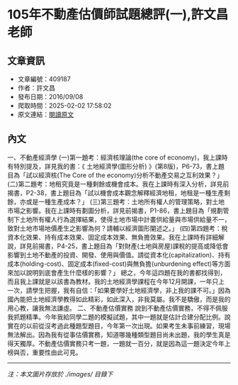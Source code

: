 # 105年不動產估價師試題總評(一),許文昌老師

## 文章資訊
- 文章編號：409187
- 作者：許文昌
- 發布日期：2016/09/08
- 爬取時間：2025-02-02 17:58:02
- 原文連結：[閱讀原文](https://real-estate.get.com.tw/Columns/detail.aspx?no=409187)

## 內文
一、不動產經濟學
(一)第一題考：經濟核理論(the core of economy)，我上課時有特別提及，詳見我的書：《
土地經濟學(圖形分析)
》(第8版)，P6-73，書上題目為「試以經濟核(The Core of the economy)分析不動產交易之互利效果？」
(二)第二題考：地租究竟是一種剩餘或機會成本。我在上課時有深入分析，詳見前揭書，P2-38，書上題目為「試以機會成本觀念解釋經濟地租，地租是一種生產剩餘，亦或是一種生產成本？」
(三)第三題考：土地所有權人的管理策略，對土地市場之影響。我在上課時有劃圖分析，詳見前揭書，P1-86，書上題目為「規劃管制下土地所有權人行為選擇結果，使得土地市場中計畫供給量與市場供給量不一，致對土地市場地價產生之影響為何？請輔以經濟圖形闡述之。」
(四)第四題考：稅資本化效果、持有成本效果、固定成本效果、無負擔效果。我在上課時有詳細解說，詳見前揭書，P4-25，書上題目為「對財產(土地與房屋)課稅的提高或降低會影響到土地不動產的投資、開發、使用與價值。請從資本化(capitalization)、持有成本(holding-cost)、固定成本(fixed-cost)與無負擔(unburdening effect)等方面來加以說明到底會產生什麼樣的影響？」
總之，今年這四題在我的書都找得到，而且我上課就是以該書為教材。我的土地經濟學課程在今年12月開課，一年只上一次，請學生把握，我有自信：「如果要學好土地經濟學，非上我的課不可。」因為國內能把土地經濟學教得如此精彩，如此深入，非我莫屬。我不是驕傲，而是我的用心教，讓我無法謙虛。
二、不動產估價實務
說到不動產估價實務，不得不佩服我抓題精準。今年我給同學二題的模擬試題，其中一題就是估計合建分配比例。說實在的以前從沒考過此種題型題目，今年第一次出現。如果考生未事前練習，現場無法解出。因為我有從事估價實務，知道哪幾種類型題目尚未出題，我的學生真是得天獨厚。不動產估價實務只考一題，一題就一百分，就是因為這一題決定今年上榜與否，重要性由此可見。

---
*注：本文圖片存放於 ./images/ 目錄下*
